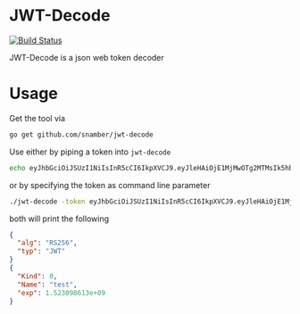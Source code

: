 # JWT-Decode

[![Build Status](https://travis-ci.org/snamber/jwt-decode.svg?branch=master)](https://travis-ci.org/snamber/jwt-decode)

JWT-Decode is a json web token decoder

# Usage

Get the tool via

```sh
go get github.com/snamber/jwt-decode
```

Use either by piping a token into `jwt-decode`

```sh
echo eyJhbGciOiJSUzI1NiIsInR5cCI6IkpXVCJ9.eyJleHAiOjE1MjMwOTg2MTMsIk5hbWUiOiJ0ZXN0IiwiS2luZCI6MH0.moBp8MqKCi | jwt-decode
```

or by specifying the token as command line parameter

```sh
./jwt-decode -token eyJhbGciOiJSUzI1NiIsInR5cCI6IkpXVCJ9.eyJleHAiOjE1MjMwOTg2MTMsIk5hbWUiOiJ0ZXN0IiwiS2luZCI6MH0.moBp8MqKCi
```

both will print the following

```json
{
  "alg": "RS256",
  "typ": "JWT"
}
{
  "Kind": 0,
  "Name": "test",
  "exp": 1.523098613e+09
}
```
